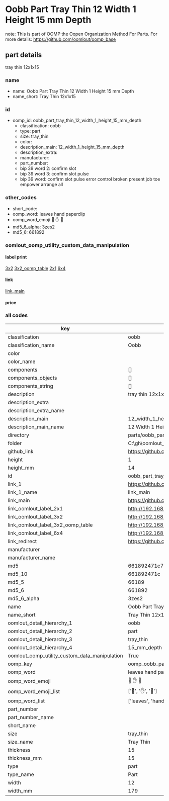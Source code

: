 # Oobb Part Tray Thin 12 Width 1 Height 15 mm Depth  

note: This is part of OOMP the Oopen Organization Method For Parts. For more details: https://github.com/oomlout/oomp_base

##  part details
  



tray thin 12x1x15



### name
* name: Oobb Part Tray Thin 12 Width 1 Height 15 mm Depth
* name_short: Tray Thin 12x1x15 
### id
* oomp_id: oobb_part_tray_thin_12_width_1_height_15_mm_depth
  * classification: oobb
  * type: part
  * size: tray_thin
  * color: 
  * description_main: 12_width_1_height_15_mm_depth
  * description_extra: 
  * manufacturer: 
  * part_number: 
  * bip 39 word 2: confirm slot
  * bip 39 word 3: confirm slot pulse
  * bip 39 word: confirm slot pulse error control broken present job toe empower arrange all

### other_codes
* short_code: 
* oomp_word: leaves hand paperclip
* oomp_word_emoji :leaves: :hand: :paperclip:
* md5_6_alpha: 3zes2
* md5_6: 661892






### oomlout_oomp_utility_custom_data_manipulation
#### label print
[3x2](http://192.168.1.245:1112/?label=oomp%203zes2)
[3x2_oomp_table](http://192.168.1.108:1112/?label=oomp%203zes2)
[2x1](http://192.168.1.242:1112/?label=oomp%203zes2)
[6x4](http://192.168.1.55:1112/?label=oomp%203zes2)    

#### link

[link_main](https://github.com/oomlout/oomlout_oobb_version_4_generated_parts/tree/main/navigation_oomp/oobb/part/tray_thin/12_width_1_height_15_mm_depth/part)                              

#### price







### all codes 
| key | value |  
| --- | --- |  
| classification | oobb |  
| classification_name | Oobb |  
| color |  |  
| color_name |  |  
| components | [] |  
| components_objects | [] |  
| components_string | [] |  
| description | tray thin 12x1x15 |  
| description_extra |  |  
| description_extra_name |  |  
| description_main | 12_width_1_height_15_mm_depth |  
| description_main_name | 12 Width 1 Height 15 mm Depth |  
| directory | parts/oobb_part_tray_thin_12_width_1_height_15_mm_depth |  
| folder | C:\gh\oomlout_oobb_version_4_generated_parts\parts\oobb_part_tray_thin_12_width_1_height_15_mm_depth |  
| github_link | https://github.com/oomlout/oomlout_oomp_part_src/tree/main/parts/oobb_part_tray_thin_12_width_1_height_15_mm_depth |  
| height | 1 |  
| height_mm | 14 |  
| id | oobb_part_tray_thin_12_width_1_height_15_mm_depth |  
| link_1 | https://github.com/oomlout/oomlout_oobb_version_4_generated_parts/tree/main/navigation_oomp/oobb/part/tray_thin/12_width_1_height_15_mm_depth/part |  
| link_1_name | link_main |  
| link_main | https://github.com/oomlout/oomlout_oobb_version_4_generated_parts/tree/main/navigation_oomp/oobb/part/tray_thin/12_width_1_height_15_mm_depth/part |  
| link_oomlout_label_2x1 | http://192.168.1.242:1112/?label=oomp%203zes2 |  
| link_oomlout_label_3x2 | http://192.168.1.245:1112/?label=oomp%203zes2 |  
| link_oomlout_label_3x2_oomp_table | http://192.168.1.108:1112/?label=oomp%203zes2 |  
| link_oomlout_label_6x4 | http://192.168.1.55:1112/?label=oomp%203zes2 |  
| link_redirect | https://github.com/oomlout/oomlout_oobb_version_4_generated_parts/tree/main/parts/oobb_tray_thin_12_01_15 |  
| manufacturer |  |  
| manufacturer_name |  |  
| md5 | 661892471c7815407217b4cd5b330177 |  
| md5_10 | 661892471c |  
| md5_5 | 66189 |  
| md5_6 | 661892 |  
| md5_6_alpha | 3zes2 |  
| name | Oobb Part Tray Thin 12 Width 1 Height 15 mm Depth |  
| name_short | Tray Thin 12x1x15  |  
| oomlout_detail_hierarchy_1 | oobb |  
| oomlout_detail_hierarchy_2 | part |  
| oomlout_detail_hierarchy_3 | tray_thin |  
| oomlout_detail_hierarchy_4 | 15_mm_depth |  
| oomlout_oomp_utility_custom_data_manipulation | True |  
| oomp_key | oomp_oobb_part_tray_thin_12_width_1_height_15_mm_depth |  
| oomp_word | leaves hand paperclip |  
| oomp_word_emoji | :leaves: :hand: :paperclip: |  
| oomp_word_emoji_list | [':leaves:', ':hand:', ':paperclip:'] |  
| oomp_word_list | ['leaves', 'hand', 'paperclip'] |  
| part_number |  |  
| part_number_name |  |  
| short_name |  |  
| size | tray_thin |  
| size_name | Tray Thin |  
| thickness | 15 |  
| thickness_mm | 15 |  
| type | part |  
| type_name | Part |  
| width | 12 |  
| width_mm | 179 |  
